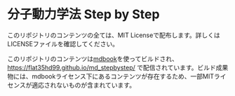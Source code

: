 # 分子動力学法 Step by Step

このリポジトリのコンテンツの全ては、MIT Licenseで配布します。詳しくはLICENSEファイルを確認してください。

このリポジトリのコンテンツは[mdbook](https://github.com/rust-lang/mdBook)を使ってビルドされ、https://flat35hd99.github.io/md_stepbystep/ で配信されています。ビルド成果物には、mdbookライセンス下にあるコンテンツが存在するため、一部MITライセンスが適応されないものが含まれています。
